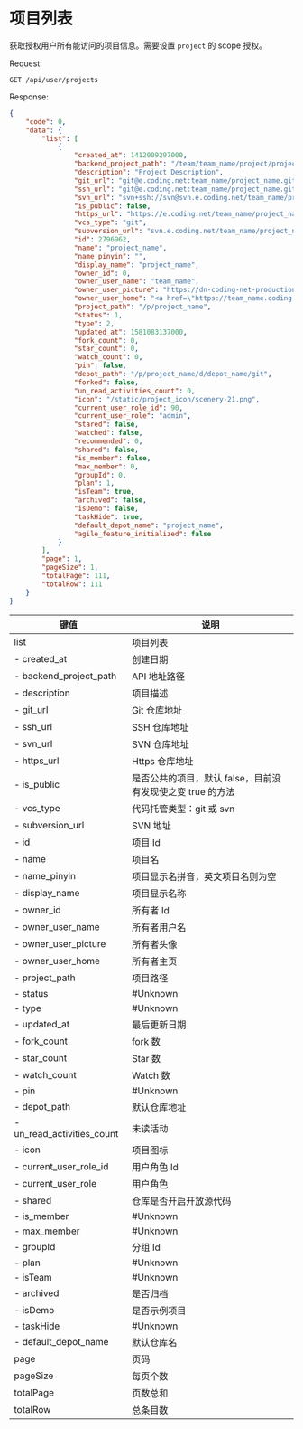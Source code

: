 # 项目列表

获取授权用户所有能访问的项目信息。需要设置 `project` 的 scope 授权。

Request:

```
GET /api/user/projects
```

Response:

```json
{
    "code": 0,
    "data": {
        "list": [
            {
                "created_at": 1412009297000,
                "backend_project_path": "/team/team_name/project/project_name",
                "description": "Project Description",
                "git_url": "git@e.coding.net:team_name/project_name.git",
                "ssh_url": "git@e.coding.net:team_name/project_name.git",
                "svn_url": "svn+ssh://svn@svn.e.coding.net/team_name/project_name",
                "is_public": false,
                "https_url": "https://e.coding.net/team_name/project_name.git",
                "vcs_type": "git",
                "subversion_url": "svn.e.coding.net/team_name/project_name",
                "id": 2796962,
                "name": "project_name",
                "name_pinyin": "",
                "display_name": "project_name",
                "owner_id": 0,
                "owner_user_name": "team_name",
                "owner_user_picture": "https://dn-coding-net-production-static.codehub.cn/cc500da5-4b86-4cd2-8d6c-9d375a7ffcd8.jpg?imageMogr2/auto-orient/format/jpeg/crop/!458x458a0a0",
                "owner_user_home": "<a href=\"https://team_name.coding.net/u/user_name\">user_name</a>",
                "project_path": "/p/project_name",
                "status": 1,
                "type": 2,
                "updated_at": 1581083137000,
                "fork_count": 0,
                "star_count": 0,
                "watch_count": 0,
                "pin": false,
                "depot_path": "/p/project_name/d/depot_name/git",
                "forked": false,
                "un_read_activities_count": 0,
                "icon": "/static/project_icon/scenery-21.png",
                "current_user_role_id": 90,
                "current_user_role": "admin",
                "stared": false,
                "watched": false,
                "recommended": 0,
                "shared": false,
                "is_member": false,
                "max_member": 0,
                "groupId": 0,
                "plan": 1,
                "isTeam": true,
                "archived": false,
                "isDemo": false,
                "taskHide": true,
                "default_depot_name": "project_name",
                "agile_feature_initialized": false
            }
        ],
        "page": 1,
        "pageSize": 1,
        "totalPage": 111,
        "totalRow": 111
    }
}
```

|键值|说明|
|--|--|
|list|项目列表|
|- created_at|创建日期|
|- backend_project_path|API 地址路径|
|- description|项目描述|
|- git_url|Git 仓库地址|
|- ssh_url|SSH 仓库地址|
|- svn_url|SVN 仓库地址|
|- https_url| Https 仓库地址|
|- is_public|是否公共的项目，默认 false，目前没有发现使之变 true 的方法|
|- vcs_type|代码托管类型：git 或 svn|
|- subversion_url |SVN 地址|
|- id|项目 Id|
|- name|项目名|
|- name_pinyin|项目显示名拼音，英文项目名则为空|
|- display_name|项目显示名称|
|- owner_id|所有者 Id|
|- owner_user_name|所有者用户名|
|- owner_user_picture|所有者头像|
|- owner_user_home|所有者主页|
|- project_path|项目路径|
|- status| #Unknown|
|- type|#Unknown|
|- updated_at|最后更新日期|
|- fork_count|fork 数|
|- star_count|Star 数|
|- watch_count|Watch 数|
|- pin|#Unknown|
|- depot_path|默认仓库地址|
|- un_read_activities_count|未读活动|
|- icon|项目图标|
|- current_user_role_id|用户角色 Id|
|- current_user_role|用户角色|
|- shared|仓库是否开启开放源代码|
|- is_member|#Unknown|
|- max_member|#Unknown|
|- groupId|分组 Id|
|- plan|#Unknown|
|- isTeam|#Unknown|
|- archived|是否归档|
|- isDemo|是否示例项目|
|- taskHide|#Unknown|
|- default_depot_name|默认仓库名|
|page|页码|
|pageSize|每页个数|
|totalPage|页数总和|
|totalRow|总条目数|
